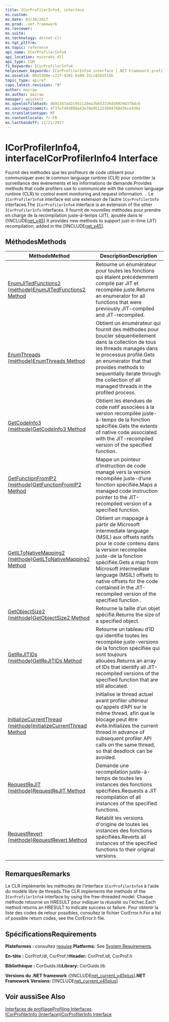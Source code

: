 ```yaml
---
title: ICorProfilerInfo4, interface
ms.custom: 
ms.date: 03/30/2017
ms.prod: .net-framework
ms.reviewer: 
ms.suite: 
ms.technology: dotnet-clr
ms.tgt_pltfrm: 
ms.topic: reference
api_name: ICorProfilerInfo4
api_location: mscorwks.dll
api_type: COM
f1_keywords: ICorProfilerInfo4
helpviewer_keywords: ICorProfilerInfo4 interface [.NET Framework profiling]
ms.assetid: 80a5308e-c22f-4201-ba89-31cc8562515b
topic_type: apiref
caps.latest.revision: "9"
author: mairaw
ms.author: mairaw
manager: wpickett
ms.openlocfilehash: db91347ad2c951c28ea7b653336450929d37bdcb
ms.sourcegitcommit: 4f3fef493080a43e70e951223894768d36ce430a
ms.translationtype: MT
ms.contentlocale: fr-FR
ms.lasthandoff: 11/21/2017
---
```

# <a name="icorprofilerinfo4-interface"></a><span data-ttu-id="22dec-102">ICorProfilerInfo4, interface</span><span class="sxs-lookup"><span data-stu-id="22dec-102">ICorProfilerInfo4 Interface</span></span>
<span data-ttu-id="22dec-103">Fournit des méthodes que les profileurs de code utilisent pour communiquer avec le common language runtime (CLR) pour contrôler la surveillance des événements et les informations de demande.</span><span class="sxs-lookup"><span data-stu-id="22dec-103">Provides methods that code profilers use to communicate with the common language runtime (CLR) to control event monitoring and request information.</span></span> <span data-ttu-id="22dec-104">.</span><span class="sxs-lookup"><span data-stu-id="22dec-104">.</span></span> <span data-ttu-id="22dec-105">Le `ICorProfilerInfo4` interface est une extension de l’autre `ICorProfilerInfo` interfaces.</span><span class="sxs-lookup"><span data-stu-id="22dec-105">The `ICorProfilerInfo4` interface is an extension of the other `ICorProfilerInfo` interfaces.</span></span> <span data-ttu-id="22dec-106">Il fournit de nouvelles méthodes pour prendre en charge de la recompilation juste-à-temps (JIT), ajoutée dans le [!INCLUDE[net_v45](../../../../includes/net-v45-md.md)].</span><span class="sxs-lookup"><span data-stu-id="22dec-106">It provides new methods to support just-in-time (JIT) recompilation, added in the [!INCLUDE[net_v45](../../../../includes/net-v45-md.md)].</span></span>  
  
## <a name="methods"></a><span data-ttu-id="22dec-107">Méthodes</span><span class="sxs-lookup"><span data-stu-id="22dec-107">Methods</span></span>  
  
|<span data-ttu-id="22dec-108">Méthode</span><span class="sxs-lookup"><span data-stu-id="22dec-108">Method</span></span>|<span data-ttu-id="22dec-109">Description</span><span class="sxs-lookup"><span data-stu-id="22dec-109">Description</span></span>|  
|------------|-----------------|  
|[<span data-ttu-id="22dec-110">EnumJITedFunctions2 (méthode)</span><span class="sxs-lookup"><span data-stu-id="22dec-110">EnumJITedFunctions2 Method</span></span>](../../../../docs/framework/unmanaged-api/profiling/icorprofilerinfo4-enumjitedfunctions2-method.md)|<span data-ttu-id="22dec-111">Retourne un énumérateur pour toutes les fonctions qui étaient précédemment compilé par JIT et recompilée juste.</span><span class="sxs-lookup"><span data-stu-id="22dec-111">Returns an enumerator for all functions that were previously JIT-compiled and JIT-recompiled.</span></span>|  
|[<span data-ttu-id="22dec-112">EnumThreads (méthode)</span><span class="sxs-lookup"><span data-stu-id="22dec-112">EnumThreads Method</span></span>](../../../../docs/framework/unmanaged-api/profiling/icorprofilerinfo4-enumthreads-method.md)|<span data-ttu-id="22dec-113">Obtient un énumérateur qui fournit des méthodes pour boucler séquentiellement dans la collection de tous les threads managés dans le processus profilé.</span><span class="sxs-lookup"><span data-stu-id="22dec-113">Gets an enumerator that that provides methods to sequentially iterate through the collection of all managed threads in the profiled process.</span></span>|  
|[<span data-ttu-id="22dec-114">GetCodeInfo3 (méthode)</span><span class="sxs-lookup"><span data-stu-id="22dec-114">GetCodeInfo3 Method</span></span>](../../../../docs/framework/unmanaged-api/profiling/icorprofilerinfo4-getcodeinfo3-method.md)|<span data-ttu-id="22dec-115">Obtient les étendues de code natif associées à la version recompilée juste-à-temps de la fonction spécifiée.</span><span class="sxs-lookup"><span data-stu-id="22dec-115">Gets the extents of native code associated with the JIT-recompiled version of the specified function.</span></span>|  
|[<span data-ttu-id="22dec-116">GetFunctionFromIP2 (méthode)</span><span class="sxs-lookup"><span data-stu-id="22dec-116">GetFunctionFromIP2 Method</span></span>](../../../../docs/framework/unmanaged-api/profiling/icorprofilerinfo4-getfunctionfromip2-method.md)|<span data-ttu-id="22dec-117">Mappe un pointeur d’instruction de code managé vers la version recompilée juste-d’une fonction spécifiée.</span><span class="sxs-lookup"><span data-stu-id="22dec-117">Maps a managed code instruction pointer to the JIT-recompiled version of a specified function.</span></span>|  
|[<span data-ttu-id="22dec-118">GetILToNativeMapping2 (méthode)</span><span class="sxs-lookup"><span data-stu-id="22dec-118">GetILToNativeMapping2 Method</span></span>](../../../../docs/framework/unmanaged-api/profiling/icorprofilerinfo4-getiltonativemapping2-method.md)|<span data-ttu-id="22dec-119">Obtient un mappage à partir de Microsoft intermediate language (MSIL) aux offsets natifs pour le code contenu dans la version recompilée juste-de la fonction spécifiée.</span><span class="sxs-lookup"><span data-stu-id="22dec-119">Gets a map from Microsoft intermediate language (MSIL) offsets to native offsets for the code contained in the JIT-recompiled version of the specified function .</span></span>|  
|[<span data-ttu-id="22dec-120">GetObjectSize2 (méthode)</span><span class="sxs-lookup"><span data-stu-id="22dec-120">GetObjectSize2 Method</span></span>](../../../../docs/framework/unmanaged-api/profiling/icorprofilerinfo4-getobjectsize2-method.md)|<span data-ttu-id="22dec-121">Retourne la taille d’un objet spécifié.</span><span class="sxs-lookup"><span data-stu-id="22dec-121">Returns the size of a specified object.</span></span>|  
|[<span data-ttu-id="22dec-122">GetReJITIDs (méthode)</span><span class="sxs-lookup"><span data-stu-id="22dec-122">GetReJITIDs Method</span></span>](../../../../docs/framework/unmanaged-api/profiling/icorprofilerinfo4-getrejitids-method.md)|<span data-ttu-id="22dec-123">Retourne un tableau d’ID qui identifie toutes les recompilée juste-versions de la fonction spécifiée qui sont toujours allouées.</span><span class="sxs-lookup"><span data-stu-id="22dec-123">Returns an array of IDs that identify all JIT-recompiled versions of the specified function that are still allocated.</span></span>|  
|[<span data-ttu-id="22dec-124">InitializeCurrentThread (méthode)</span><span class="sxs-lookup"><span data-stu-id="22dec-124">InitializeCurrentThread Method</span></span>](../../../../docs/framework/unmanaged-api/profiling/icorprofilerinfo4-initializecurrentthread-method.md)|<span data-ttu-id="22dec-125">Initialise le thread actuel avant profiler ultérieur qu'appels d’API sur le même thread, afin que le blocage peut être évité.</span><span class="sxs-lookup"><span data-stu-id="22dec-125">Initializes the current thread in advance of subsequent profiler API calls on the same thread, so that deadlock can be avoided.</span></span>|  
|[<span data-ttu-id="22dec-126">RequestReJIT (méthode)</span><span class="sxs-lookup"><span data-stu-id="22dec-126">RequestReJIT Method</span></span>](../../../../docs/framework/unmanaged-api/profiling/icorprofilerinfo4-requestrejit-method.md)|<span data-ttu-id="22dec-127">Demande une recompilation juste-à-temps de toutes les instances des fonctions spécifiées.</span><span class="sxs-lookup"><span data-stu-id="22dec-127">Requests a JIT recompilation of all instances of the specified functions.</span></span>|  
|[<span data-ttu-id="22dec-128">RequestRevert (méthode)</span><span class="sxs-lookup"><span data-stu-id="22dec-128">RequestRevert Method</span></span>](../../../../docs/framework/unmanaged-api/profiling/icorprofilerinfo4-requestrevert-method.md)|<span data-ttu-id="22dec-129">Rétablit les versions d'origine de toutes les instances des fonctions spécifiées.</span><span class="sxs-lookup"><span data-stu-id="22dec-129">Reverts all instances of the specified functions to their original versions.</span></span>|  
  
## <a name="remarks"></a><span data-ttu-id="22dec-130">Remarques</span><span class="sxs-lookup"><span data-stu-id="22dec-130">Remarks</span></span>  
 <span data-ttu-id="22dec-131">Le CLR implémente les méthodes de l'interface `ICorProfilerInfo4` à l'aide du modèle libre de threads.</span><span class="sxs-lookup"><span data-stu-id="22dec-131">The CLR implements the methods of the `ICorProfilerInfo4` interface by using the free-threaded model.</span></span> <span data-ttu-id="22dec-132">Chaque méthode retourne un HRESULT pour indiquer la réussite ou l'échec.</span><span class="sxs-lookup"><span data-stu-id="22dec-132">Each method returns an HRESULT to indicate success or failure.</span></span> <span data-ttu-id="22dec-133">Pour obtenir la liste des codes de retour possibles, consultez le fichier CorError.h.</span><span class="sxs-lookup"><span data-stu-id="22dec-133">For a list of possible return codes, see the CorError.h file.</span></span>  
  
## <a name="requirements"></a><span data-ttu-id="22dec-134">Spécifications</span><span class="sxs-lookup"><span data-stu-id="22dec-134">Requirements</span></span>  
 <span data-ttu-id="22dec-135">**Plateformes :** consultez [requise](../../../../docs/framework/get-started/system-requirements.md).</span><span class="sxs-lookup"><span data-stu-id="22dec-135">**Platforms:** See [System Requirements](../../../../docs/framework/get-started/system-requirements.md).</span></span>  
  
 <span data-ttu-id="22dec-136">**En-tête :** CorProf.idl, CorProf.h</span><span class="sxs-lookup"><span data-stu-id="22dec-136">**Header:** CorProf.idl, CorProf.h</span></span>  
  
 <span data-ttu-id="22dec-137">**Bibliothèque :** CorGuids.lib</span><span class="sxs-lookup"><span data-stu-id="22dec-137">**Library:** CorGuids.lib</span></span>  
  
 <span data-ttu-id="22dec-138">**Versions du .NET framework :**[!INCLUDE[net_current_v45plus](../../../../includes/net-current-v45plus-md.md)]</span><span class="sxs-lookup"><span data-stu-id="22dec-138">**.NET Framework Versions:** [!INCLUDE[net_current_v45plus](../../../../includes/net-current-v45plus-md.md)]</span></span>  
  
## <a name="see-also"></a><span data-ttu-id="22dec-139">Voir aussi</span><span class="sxs-lookup"><span data-stu-id="22dec-139">See Also</span></span>  
 [<span data-ttu-id="22dec-140">Interfaces de profilage</span><span class="sxs-lookup"><span data-stu-id="22dec-140">Profiling Interfaces</span></span>](../../../../docs/framework/unmanaged-api/profiling/profiling-interfaces.md)  
 [<span data-ttu-id="22dec-141">ICorProfilerInfo (Interface)</span><span class="sxs-lookup"><span data-stu-id="22dec-141">ICorProfilerInfo Interface</span></span>](../../../../docs/framework/unmanaged-api/profiling/icorprofilerinfo-interface.md)
